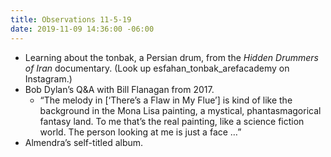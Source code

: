 ```yaml
---
title: Observations 11-5-19
date: 2019-11-09 14:36:00 -06:00
---
```


- Learning about the tonbak, a Persian drum, from the *Hidden Drummers of Iran* documentary. (Look up esfahan_tonbak_arefacademy on Instagram.)
- Bob Dylan’s Q&A with Bill Flanagan from 2017.
	- “The melody in [‘There’s a Flaw in My Flue’] is kind of like the background in the Mona Lisa painting, a mystical, phantasmagorical fantasy land. To me that’s the real painting, like a science fiction world. The person looking at me is just a face …”
- Almendra’s self-titled album.
